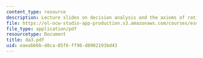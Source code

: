 ```yaml
---
content_type: resource
description: Lecture slides on decision analysis and the axioms of rational behavior.
file: https://ol-ocw-studio-app-production.s3.amazonaws.com/courses/esd-72-engineering-risk-benefit-analysis-spring-2007/eaeabb6bd8ca05f6ff90d8902193bd43_da3.pdf
file_type: application/pdf
resourcetype: Document
title: da3.pdf
uid: eaeabb6b-d8ca-05f6-ff90-d8902193bd43
---
```

